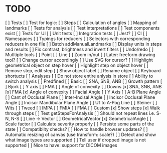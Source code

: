 TODO
=======
[ ] Tests
  [ ] Test for logic:
    [ ] Steps
    [ ] Calculation of angles
    [ ] Mapping of landmarks
  [ ] Tests for analysis
    [ ] Test interpretations
    [ ] Test components exist
  [ ] Tests for UI
    [ ] Unit tests
    [ ] Integration tests
    [ ] Jest?
  [ ] CI
[ ] Namespaces
[ ] Typings for reducers
[ ] Selectors with corresponding reducers in one file
[ ] Batch addManualLandmarks
[ ] Display units in steps and results
[ ] Fix contrast, brightness and invert filters
[ ] Undo/redo
[ ] Mutltiple tools
  [ ] Point
  [ ] Line
  [ ] Zoom in/out
  [ ] Later: freeform drawing tool?
  [ ] Change cursor accordingly
    [ ] Use SVG for cursor?
[ ] Highlight geometrical object on step hover
[ ] Highlight step on object hover
[ ] Remove step, edit step
[ ] Show object label
[ ] Rename object
[ ] Keyboard shortucts
[ ] Analyses
  [ ] Do not store entire anlysis in store
  [ ] Ability to switch analysis
  [ ] Predfined
    [ ] Basic
      [ ] SNA, SNB, ANB
      [ ] Growth pattern
        [ ] Bjork
        [ ] Y axis
      [ ] FMA
      [ ] Angle of convexity
    [ ] Downs
      [x] SNA, SNB, ANB
      [x] FMA
      [x] Angle of convexity
      [ ] Facial Angle
      [ ] Y Axis
      [ ] A-B Plane Angle
      [ ] Cant of Occlusal Plane
      [ ] Inter-Incisal Angle
      [ ] Incisor Occlusal Plane Angle
      [ ] Incisor Mandibular Plane Angle
      [ ] U1 to A-Pog Line
    [ ] Steiner
    [ ] Wits
    [ ] Tweed
      [ ] IMPA
      [ ] FMIA
      [ ] FMA
  [ ] Custom
  [x] Show steps
  [x] Walk through steps
  [ ] Test getStepsForAnalysis
    [ ] Should not repeat lines i.e. S-N, N-S
  [ ] Line -> Vector
  [ ] GeometricalVector
  [x] GeometricalAngle
  [ ] Scale factor
  [ ] Calculate severity properly
[ ] Persiste some parts of the state
  [ ] Compatiblity checks?
    [ ] How to handle browser updates? 
[ ] Automatic resizing of canvas (use transform: scale?)
[ ] Detect and show what image types are supported
[ ] Tell user if dropped image is not supported
[ ] Nice to have: support for DICOM images